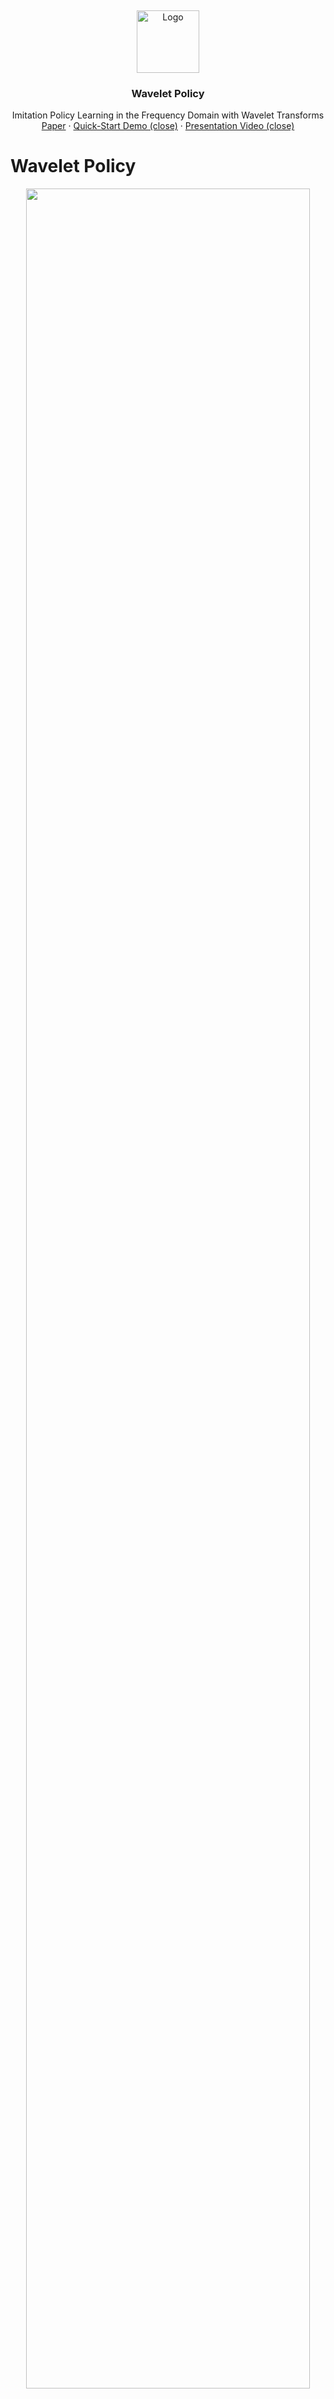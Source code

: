 <a name="readme-top"></a> <br />

<div align="center">
  <a href="https://github.com/lurenjia384/Wavelet_Policy">
    <img src="images/logo.png" alt="Logo" width="100" height="100">
  </a>

  <h3 align="center">Wavelet Policy</h3>

  <p align="center">
    Imitation Policy Learning in the Frequency Domain with Wavelet Transforms  
    <br />
    <a href="https://arxiv.org/pdf/2504.04991">Paper</a>
    ·
    <a href="https://www.youtube.com/watch?v=Dv1V4F4sflc">Quick-Start Demo (close)</a>
    ·
    <a href="https://www.youtube.com/watch?v=ak8riKGEG0s">Presentation Video (close)</a>
  </p>
</div>

# Wavelet Policy

<p align="center"><img src="images/head.png" width="95%"/></p>

> 🔍 **Abstract:**
> Most imitation learning policies treat the problem as a time-series prediction task, directly mapping high-dimensional observations—such as visual input and proprioception—into action space. While time-series methods focus on spatial-domain modeling, they often overlook inherent temporal patterns in action sequences. To address this, we recast imitation learning policies in the frequency domain and propose **Wavelet Policy**. Our approach applies discrete wavelet transforms (WT) for feature preprocessing, then uses a Single-Encoder-Multiple-Decoder (SE2MD) architecture to extract multi-scale frequency-domain features. To further enrich feature mapping and boost capacity, we insert a Learnable Frequency-Domain Filter (LFDF) after each frequency decoder, improving robustness under varying visual conditions. Experiments show that Wavelet Policy outperforms state-of-the-art end-to-end methods by over 10 % across four challenging robotic-arm tasks while keeping model size comparable. In long-horizon settings, its performance degrades more gracefully as task complexity increases. The code will be released publicly.

---

## 📝 Striving for a Simple and Efficient Embodied Intelligence Model

<p align="center"><img src="images/model.png" width="95%"/></p>

---

## 💻 System Requirements

| Component        | Requirement                              |
| ---------------- | ---------------------------------------- |
| Operating System | Ubuntu 20.04                             |
| GPU Memory       | Training: ≥ 4 GB; Inference: ≥ 2 GB      |
| Disk Space       | 100–200 GB (datasets)                    |
| GPU Support      | NVIDIA GPU with CUDA support recommended |

> 📌 For detailed hardware specs, see the “Experimental Setup” section in the paper.

---

## ⚙️ Environment Configuration

We recommend using a `conda` environment. Quick install steps:

```bash
git clone https://github.com/lurenjia384/Wavelet_Policy
cd Wavelet_Policy

# Create conda environment
conda create -n Wavelet_Policy python=3.7.16 -y
conda activate Wavelet_Policy

# Install dependencies
pip install -r requirements.txt
```

---

## 📁 Project Structure

```bash
Wavelet_Policy/
├── images              # Images for GitHub display
├── pre_model           # Pretrained models
├── log                 # Log files
├── assets              # Robot fixtures or CAD assets
├── pytorch_wavelets    # Wavelet transform utilities
├── vid_path            # Saved inference videos
├── infer.py            # Inference script
├── model.py            # Network definitions
├── utils.py            # Configuration and helper code
├── requirements.txt    # Python dependencies
├── LICENSE
└── README.md
```

---

## 🔗 Pre-trained Model Download

Pre-trained weights and configurations are available on Hugging Face:

👉 [WaveletPolicy-base](https://huggingface.co/lurenjia384/wavelet_policy_model)

| Cameras |       Dataset      | Params (M) | Download (closed)                                                                                                                |
| :-----: | :----------------: | :--------: | :------------------------------------------------------------------------------------------------------------------------------- |
|   One   |    Transfer Cube   |    17.22   | [best\_model\_11.pt](https://huggingface.co/lurenjia384/wavelet_policy_model/resolve/main/task_1/best_model_11.pt?download=true) |
|   Two   |    Transfer Cube   |      —     | coming soon                                                                                                                      |
|   One   | Bimanual Insertion |    17.22   | coming soon                                                                                                                      |
|   Two   | Bimanual Insertion |      —     | coming soon                                                                                                                      |
|   One   |    Transfer Plus   |    17.22   | [best\_model\_13.pt](https://huggingface.co/lurenjia384/wavelet_policy_model/resolve/main/task_3/best_model_13.pt?download=true) |
|   Two   |    Transfer Plus   |      —     | coming soon                                                                                                                      |
|   One   |  Stack Two Blocks  |    17.22   | coming soon                                                                                                                      |
|   Two   |  Stack Two Blocks  |      —     | coming soon                                                                                                                      |

After downloading, place the model files under:

```
Wavelet_Policy/
├── pre_model
```

You can also load models directly with `huggingface_hub` (no need for `--netdir` or `--stats_path`):

```python
from huggingface_hub import hf_hub_download

model_path = hf_hub_download(
    repo_id="lurenjia384/wavelet_policy_model",
    filename="task_3/best_model_13.pt"
)
stats_path = hf_hub_download(
    repo_id="lurenjia384/wavelet_policy_model",
    filename="task_3/task_3.pkl"
)
```

---

## 🚀 Quick Start

**Run inference:**

```bash
python infer.py --task_name {task_name} \
                --stats_path {data_pkl_path.pkl} \
                --netdir {model_path.pt} \
                --no_visualization {0|1}
```

**Example** (Transfer Plus task, with visualization enabled):

```bash
python infer.py --task_name sim_transfer_cube_scripted_plus --no_visualization 0
```

Other valid values for `--task_name` are:

* `sim_transfer_cube_scripted` — Transfer Cube
* `sim_insertion_scripted` — Bimanual Insertion
* `Put` — Stack Two Blocks

**Train the model:**
Coming soon…

---

## 📊 Experimental Results

**Table:** Success rates (%) of Wavelet Policy vs. five baselines across four tasks and three stages

| Model     |   TC-1 |   TC-2 |   TC-3 |   BI-1 |   BI-2 |   BI-3 |   TP-1 |   TP-2 |   TP-3 |   ST-1 |   ST-2 |   ST-3 |
| --------- | -----: | -----: | -----: | -----: | -----: | -----: | -----: | -----: | -----: | -----: | -----: | -----: |
| DP (DDIM) |      9 |      6 |      4 |      4 |      3 |      1 |      2 |      1 |      1 |      1 |      1 |      1 |
| ACT       |     98 |     96 |     94 |     81 |     73 |     68 |     66 |     57 |     57 |     85 |     67 |     50 |
| NL-ACT    |     94 |     91 |     90 |     83 |     74 |     70 |     62 |     55 |     55 |     82 |     65 |     48 |
| HACT-Vq   |     98 |     98 |     97 |     87 |     82 |     76 | **79** |     68 |     68 |     90 |     76 |     55 |
| InterACT  | **98** |     88 |     82 | **88** |     78 |     44 |      — |      — |      — |      — |      — |      — |
| Ours      |     98 | **98** | **97** |     87 | **82** | **78** |     78 | **70** | **70** | **96** | **79** | **59** |

> **Note:** Bold entries denote the best performance in each column.
> `—` indicates no experiment for that method.
> `TC`: Transfer Cube; `BI`: Bimanual Insertion; `TP`: Transfer Plus; `ST`: Stack Two Blocks.
> The number after each task name indicates the stage.
> See the paper for full experimental details.

---

## 📬 Contact

If you encounter any issues, please open an [issue](https://github.com/lurenjia384/Wavelet_Policy/issues) or email the author:

* 📧 [ccyang@zjut.edu.cn](mailto:ccyang@zjut.edu.cn)

As mentioned in the paper’s conclusion, we will continue to improve the model and advance real-robot validation ⭐.

We welcome feedback and collaboration opportunities 📫.

---

## ❤️ Acknowledgments

We gratefully acknowledge the following resources and contributors:

1. **[DISCOVER Robotics](https://air.tsinghua.edu.cn/info/1147/2175.htm)** — An open platform for Embodied Artificial Intelligence research.
2. **[ACT](https://github.com/tonyzhaozh/act)** — Used for baseline data generation.
3. **[pytorch\_wavelets](https://github.com/fbcotter/pytorch_wavelets)** — Wavelet transform utilities.
4. **[ZJU](https://pi.zju.edu.cn/)** — Support from the graduate school.
5. **[ZJUT](https://ie.zjut.edu.cn/)** — Support from my alma mater.

Special thanks to my senior colleagues and advisor for their guidance and contributions.
Thanks to all contributors and supporters who help us improve this project!

---

## 🔗 BibTeX Citation

```bibtex
@article{yang2025wavelet,
  title   = {Wavelet Policy: Imitation Policy Learning in Frequency Domain with Wavelet Transforms},
  author  = {Yang, Changchuan and Dong, Yuhang and Tian, Guanzhong and Ge, Haizhou and Zhu, Hongrui},
  journal = {arXiv preprint arXiv:2504.04991},
  year    = {2025}
}
```
